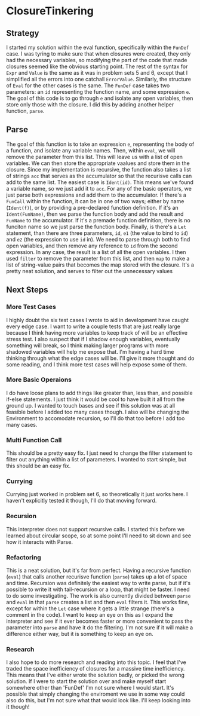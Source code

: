 # ClosureTinkering
## Strategy
I started my solution within the eval function, specifically within the `FunDef` case. I was tyring to make sure that when closures were created, they only had the necessary variables, so modifying the part of the code that made closures seemed like the obvious starting point. The rest of the syntax for `Expr` and `Value` is the same as it was in problem sets 5 and 6, except that I simplified all the errors into one catchall `ErrorValue`. Similarly, the structure of `Eval` for the other cases is the same.
The `FunDef` case takes two parameters: an `id` representing the function name, and some expression `e`. The goal of this code is to go through `e` and isolate any open variables, then store only those with the closure. I did this by adding another helper function, `parse`.
## Parse
The goal of this function is to take an expression `e`, representing the body of a function, and isolate any variable names. Then, within `eval`, we will remove the parameter from this list. This will leave us with a list of open variables. We can then store the appropriate vaalues and store them in the closure. Since my implementation is recursive, the function also takes a list of strings `acc` that serves as the accumulator so that the recurisve calls can add to the same list. 
The easiest case is `Ident(id)`. This means we've found a variable name, so we just add it to `acc`. For any of the basic operators, we just parse both expressions and add them to the accumulator. If there's a `FunCall` within the function, it can be in one of two ways; either by name (`Ident(f)`), or by providing a pre-declared function definition. If it's an `Ident(FunName)`, then we parse the function body and add the result and `FunName` to the accumulator. If it's a premade function definition, there is no funciton name so we just parse the function body. Finally, is there's a `Let` statement, than there are three parameters, `id`, `e1` (the value to bind to `id`) and `e2` (the expression to use `id` in). We need to parse through both to find open variables, and then remove any reference to `id` from the second expression. 
In any case, the result is a list of all the open variables. I then used `filter` to remove the parameter from this list, and then `map` to make a list of string-value pairs that becomes the map stored with the closure. It's a pretty neat solution, and serves to filter out the unnecessary values

## Next Steps
### More Test Cases
I highly doubt the six test cases I wrote to aid in development have caught every edge case. I want to write a couple tests that are just really large because I think having more variables to keep track of will be an effective stress test. I also suspect that if I shadow enough variables, eventually something will break, so I think making larger programs with more shadowed variables will help me expose that.
I'm having a hard time thinking through what the edge cases will be. I'll give it more thought and do some reading, and I think more test cases will help expose some of them.
### More Basic Operaions
I do have loose plans to add things like greater than, less than, and possible if-else statements. I just think it would be cool to have built it all from the ground up. I wanted to touch bases and see if this solution was at all feasible before I added too many cases though. I also will be changing the Environment to accomodate recursion, so I'll do that too before I add too many cases. 
### Multi Function Call
This should be a pretty easy fix. I just need to change the filter statement to filter out anything within a list of parameters. I wanted to start simple, but this should be an easy fix.
### Currying
Currying just worked in problem set 6, so theoretically it just works here. I haven't explicitly tested it though, I'll do that moving forward.
### Recursion
This interpreter does not support recursive calls. I started this before we learned about circular scope, so at some point I'll need to sit down and see how it interacts with Parse.
### Refactoring
This is a neat solution, but it's far from perfect. Having a recursive function (`eval`) that calls another recurisve function (`parse`) takes up a lot of space and time. Recursion was definitely the easiest way to write parse, but if it's possible to write it with tail-recursion or a loop, that might be faster. I need to do some investigating.
The work is also currently divided between `parse` and `eval` in that `parse` creates a list and then `eval` filters it. This works fine, except for within the `Let` case where it gets a little strange (there's a comment in the code). I want to keep an eye on this as I expand the interpreter and see if it ever becomes faster or more convenient to pass the parameter into `parse` and have it do the filtering. I'm not sure if it will make a difference either way, but it is something to keep an eye on.
### Research
I also hope to do more research and reading into this topic. I feel that I've traded the space inefficiency of closures for a massive time inefficiency. This means that I've either wrote the solution badly, or picked the wrong solution. If I were to start the solution over and make myself start somewhere other than 'FunDef' I'm not sure where I would start. It's possible that simply changing the enviroment we use in some way could also do this, but I'm not sure what that would look like. I'll keep looking into it though!

